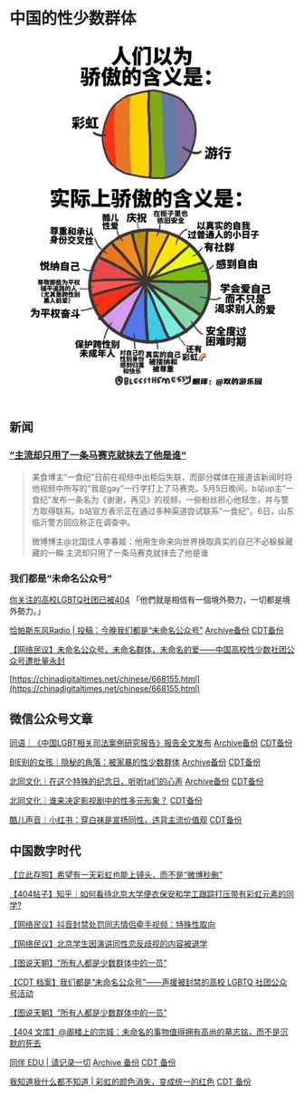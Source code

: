 # 中国的性少数群体

![彩虹](imgs/彩虹骄傲的含义.jpeg)

## 新闻

### [”主流却只用了一条马赛克就抹去了他是谁“](https://chinadigitaltimes.net/chinese/680929.html)

>美食博主“一食纪”日前在视频中出柜后失联，而部分媒体在报道该新闻时将他视频中所写的“我是gay”一行字打上了马赛克。5月5日晚间，b站up主“一食纪”发布一条名为《谢谢，再见》的视频，一些粉丝担心他轻生，并与警方取得联系。b站官方表示正在通过多种渠道尝试联系“一食纪”。6日，山东临沂警方回应称正在调查中。
>
>微博博主@北国佳人李春姬：他用生命来向世界换取真实的自己不必躲躲藏藏的一瞬 主流却只用了一条马赛克就抹去了他是谁

### 我们都是“未命名公众号”

[你关注的高校LGBTQ社团已被404](https://theinitium.com/article/20210715-mainland-china-lgbtq-censorship/) 「他們就是相信有一個境外勢力，一切都是境外勢力。」

[恰帕斯东风Radio | 投稿：今晚我们都是“未命名公众号”](https://mp.weixin.qq.com/s/xM9GbYU1KhaS8ZL-kzKuvA) [Archive备份](https://archive.ph/OIN21) [CDT备份](https://chinadigitaltimes.net/chinese/667957.html)

[【网络民议】未命名公众号，未命名群体，未命名的爱——中国高校性少数社团公众号遭批量永封 ​​​](https://chinadigitaltimes.net/chinese/667938.html)

[https://chinadigitaltimes.net/chinese/668155.html](https://chinadigitaltimes.net/chinese/668155.html)

## 微信公众号文章

[同语｜《中国LGBT相关司法案例研究报告》报告全文发布](https://mp.weixin.qq.com/s/gvrvit6O3_8PREDqAwZtyg) [Archive备份](https://archive.ph/xUkjp) [CDT备份](https://chinadigitaltimes.net/chinese/675987.html)

[BIE别的女孩｜隐秘的角落：被家暴的性少数群体](https://mp.weixin.qq.com/s/6T2JdkSRc8GAW1tRvDbOsA) [Archive备份](https://archive.ph/RZgWz) [CDT备份](https://chinadigitaltimes.net/chinese/681303.html)

[北同文化｜在这个特殊的纪念日，听听ta们的心声](https://mp.weixin.qq.com/s/AQFJLJw8JQjMiu_dyrEWrw) [Archive备份](https://archive.ph/xOjpA) [CDT备份](https://chinadigitaltimes.net/chinese/673589.html)

[北同文化｜谁来决定影视剧中的性多元形象？](https://mp.weixin.qq.com/s/qpGeOwSjRnYFsF_QbHfsaA) [CDT备份](https://chinadigitaltimes.net/chinese/672160.html)

[酷儿声音｜小红书：穿白袜是宣扬同性，违背主流价值观](https://mp.weixin.qq.com/s/fQJeDOv1ErAovUuMwXe8iA) [CDT备份](https://chinadigitaltimes.net/chinese/672814.html)

## 中国数字时代

[【立此存照】希望有一天彩虹也能上镜头，而不是“微博秒删”](https://chinadigitaltimes.net/chinese/681474.html)

[【404帖子】知乎｜如何看待北京大学便衣保安和学工跟踪打压带有彩虹元素的同学?](https://chinadigitaltimes.net/chinese/681558.html)

[【网络民议】抖音封禁处罚同志情侣牵手视频：特殊性取向](https://chinadigitaltimes.net/chinese/675714.html)

[【网络民议】北京学生因演讲同性恋反歧视的内容被退学](https://chinadigitaltimes.net/chinese/662048.html)

[【图说天朝】“所有人都是少数群体中的一员”](https://chinadigitaltimes.net/chinese/668036.html)

[【CDT 档案】我们都是“未命名公众号”——声援被封禁的高校 LGBTQ 社团公众号活动](https://chinadigitaltimes.net/chinese/668155.html)

[【图说天朝】“所有人都是少数群体中的一员”](https://chinadigitaltimes.net/chinese/668036.html)

[【404 文库】@阁楼上的宗城：未命名的事物值得拥有高尚的墓志铭，而不是沉默的死去](https://chinadigitaltimes.net/chinese/667969.html)

[同伴 EDU | 请记录一切](https://mp.weixin.qq.com/s/2p06C5wWBpdIxvYRJWOLzA) [Archive 备份](https://archive.ph/ynjBD) [CDT 备份](https://chinadigitaltimes.net/chinese/668016.html)

[我知道我什么都不知道 | 彩虹的颜色消失，变成统一的红色](https://mp.weixin.qq.com/s/f6iD3LzIS08Mkg8V22UcpQ) [CDT 备份](https://chinadigitaltimes.net/chinese/667971.html)

